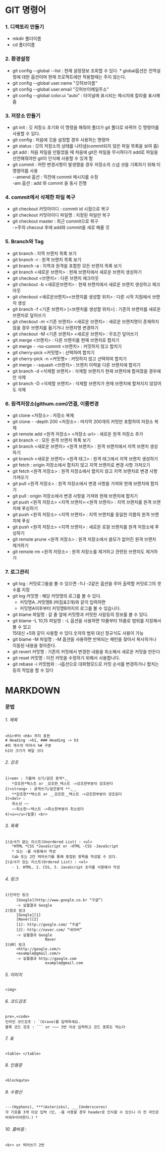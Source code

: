 
# **GIT 명령어**

### **1. 디렉토리 만들기**
  * mkdir 폴더이름
  * cd 폴더이름

### **2. 환경설정**
  * git config --global --list : 현재 설정정보 조회할 수 있다. 
                                * global옵션은 전역설정에 대한 옵션이며 현재 프로젝트에만 적용할때는 주지 않는다.
  * git config --global user.name "깃허브이름“
  * git config --global user.email "깃허브이메일주소"
  * git config --global color.ui “auto” : 터미널에 표시되는 메시지에 칼라를 표시해줌

### **3. 저장소 만들기**
  * git init : 깃 저장소 초기화
            이 명령을 해줘야 폴더가 git 폴더로 바뀌어 깃 명령어를 사용할 수 있다.      
  * git config : 처음에 깃을 설정할 경우 사용하는 명령어 
  * git status : 깃의 저장소의 상태를 나타냄(commit되지 않은 파일 목록을 보여 줌)
  * git add : 처음 파일을 만들었을 때 처음에 git은 파일을 무시하다가 add로 파일을 선언해줘야만 git이 인식해 사용할 수 있게 함
  * git commit : 어떤 변경사항이 발생했을 경우 저장소의 스냅 샷을 기록하기 위해 이 명령어를 사용 <br>
                 --amend 옵션 : 직전에 commit 메시지를 수정<br>
                 -am 옵션 : add 와 commit 을 동시 진행
                 
### **4. commit에서 삭제한 파일 복구**
  * git checkout 커밋아이디 : commit id 시점으로 복구
  * git checkout 커밋아이디 파일명 : 지정된 파일만 복구
  * git checkout master : 최근 commit으로 복구<br>
                         ->주의 checout 후에 add와 commit을 새로 해줄 것

### **5. Branch와 Tag**
  * git branch : 지역 브랜치 목록 보기
  * git branch -r : 원격 브랜치 목록 보기
  * git branch -a : 지역과 원격을 포함한 모든 브랜치 목록 보기
  * git branch <새로운 브랜치> : 현재 브랜치에서 새로운 브랜치 생성하기
  * git checkout <브랜치> : 다른 브랜치 체크아웃 
  * git checkout -b <새로운브랜치> : 현재 브랜치에서 새로운 브랜치 생성하고 체크아웃
  * git checkout <새로운브랜치><브랜치를 생성할 위치> : 다른 시작 지점에서 브랜치 생성
  * git branch -f <기존 브랜치> [<브랜치를 생성할 위치>] : 기존의 브랜치를 새로운 브랜치로 덮어쓰기  
  * git checkout -m <기존 브랜치> <새로운 브랜치> : 새로운 브랜치명이 존재하지 않을 경우 브랜치를 옮기거나 브랜치명 변경하기
  * git checkout -M <기존 브랜치> <새로운 브랜치> : 무조건 덮어쓰기
  * git merge <브랜치> : 다른 브랜치를 현재 브랜치로 합치기
  * git merge - -no-commit <브랜치> : 커밋하지 않고 합치기
  * git cherry-pick <커밋명> : 선택하여 합치기
  * git cherry-pick -n <커밋명> : 커밋하지 않고 선택하여 합치기
  * git merge - -squash <브랜치> : 브랜치 이력을 다른 브랜치에 합치기
  * git branch -d <삭제할 브랜치> : 삭제할 브랜치가 현재 브랜치에 합져졌을 경우에만 삭제
  * git branch -D <삭제할 브랜치> : 삭제할 브랜치가 현재 브랜치에 합쳐지지 않았어도 삭제
 
### **6. 원격저장소(githum.com)연결, 이름변경**
  * git clone <저장소> : 저장소 복제
  * git clone - -depth 200 <저장소> : 마지막 200개의 커밋만 포함하여 저장소 복제
  * git remote add <원격 저장소> <저장소 url> : 새로운 원격 저장소 추가
  * git branch -r : 모든 원격 브랜치 목록 보기
  * git branch <새로운 브랜치> <원격 브랜치> : 원격 브랜치에서 지역 브랜치 생성하기
  * git branch <새로운 브랜치> <원격 태그> : 원격 태그에서 지역 브랜치 생성하기
  * git fetch : origin 저장소에서 합치지 않고 지역 브랜치로 변경 사항 가져오기
  * git fetch <원격 저장소> : 원격 저장소에서 합치지 않고 지역 브랜치로 변경 사항 가져오기
  * git pull <원격 저장소> : 원격 저장소에서 변경 사항을 가져와 현재 브랜치에 합치기
  * git pull : origin 저장소에서 변경 사항을 가져와 현재 브랜치에 합치기
  * git push <원격 저장소> <지역 브랜치>:<원격 브랜치> : 지역 브랜치를 원격 브랜치에 푸싱하기
  * git push <원격 저장소> <지역 브랜치> : 지역 브랜치를 동일한 이름의 원격 브랜치에 푸싱
  * git push <원격 저장소> <지역 브랜치> : 새로운 로컬 브랜치를 원격 저장소에 푸싱하기
  * git remote prune <원격 저장소> : 원격 저장소에서 쓸모가 없어진 원격 브랜치 제거하기
  * git remote rm <원격 저장소> : 원격 저장소를 제거하고 관련된 브랜치도 제거하기

### **7. 로그관리**
  * git log : 커밋로그들을 볼 수 있으면 -1나 -2같은 옵션을 주어 출력할 커밋로그의 갯수를 지정 
  * git log 커밋명 : 해당 커밋명의 로그를 볼 수 있다. 
    * 커밋명A..커밋명B (마침표2개)와 같이 입력하면
    * 커밋명A이후부터 커밋명B까지의 로그를 볼 수 있습니다. 
  * git blame 파일명 : 갈 줄 앞에 커밋명과 커밋한 사람등의 정보를 볼 수 있다. 
  * git blame -L 10,15 파일명 : -L 옵션을 사용하면 10줄부터 15줄로 범위를 지정해서 볼 수 있고 <br>
                               15대신 +5와 같이 사용할 수 있다.숫자의 범위 대신 정규식도 사용이 가능
  * git blame -M 파일명 : -M 옵션을 사용하면 반복되는 패턴을 찾아서 복사하거나 이동된 내용을 찾아준다.  
  * git revert 커밋명 : 기존의 커밋에서 변경한 내용을 취소해서 새로운 커밋을 만든다
  * git reset 커밋명 : 이전 커밋을 수정하기 위해서 사용합니다. 
  * git rebase -i 커밋범위 : -i옵션으로 대화형모드로 커밋 순서를 변경하거나 합치는 등의 작업을 할 수 있다

# **MARKDOWN**

### **문법**
######  1. 제목  
    <h1>부터 <h6> 까지 표현 
    # Heading ->h1, ### Heading -> h3 
    #의 개수의 따라서 h# 구분 
    h1이 크기가 제일 크다 
     
######  2. 강조
    1)<em> : 기울여 쓰기/같은 동작*,_
       *강조한*텍스트 or _강조한_텍스트 ->강조한부분이 강조된다
    2)<strong> : 굵게쓰기/같은동작 **,__
       **강조한**텍스트 or __강조한__텍스트 ->강조한부분이 강조된다
    3)<del> : 
       취소선 ~~ 
       ~~취소한~~텍스트 ->취소한부분이 취소된다
    4)<u></u>(밑줄) <br>

######  3. 목록  
    1)순서가 없는 리스트(Unordered List) : <ul>
       *HTML *CSS *JavaScript or -HTML -CSS -JavaScript
       * 또는 -를 사용해서 작성
       tab 또는 2칸 띄어쓰기를 통해 중첩된 항목을 작성할 수 있다.
    2)순서가 있는 리스트(Ordered List) : <ol>
       - 1. HTML, 2. CSS, 3. JavaScript 숫자를 사용해서 작성

######  4. 링크  
    1)인라인 링크 
         [Google](http://www.google.co.kr “구글”)
         -> 실핼결과 Google       
    2)참조 링크 
         [Google][1] 
         [Naver][2]
         [1]: http://google.com/ “구글”
         [2]: http://naver.com/ “네이버” 
         -> 실핼결과 Google
                      Naver
    3)URl 링크
         <http://google.com/>
         <example@gmail.com/> 
         -> 실핼결과 http://google.com
                      example@gmail.com 

######  5. 이미지  
    <img>

######  6. 코드강조  
    pre>,<code>
    인라인 코드강조 : `(Grave)를 입력하세요.
    블록 코드 강조 : ``` or ~~~ 3번 이상 입력하고 코드 종류도 적는다

######  7. 표  
    <table> </table>

######  8. 인용문  
    <blockqute>

######  9. 수평선 
    ---(Hyphens), ***(Asterisks), ___(Underscores)
    각 기호를 3개 이상 입력 (단, -을 사용할 경우 header로 인식할 수 있으니 이 전 라인은 비워두어야한다.) *
         
######  10. 줄바꿈 : 
    <br> or 띄어쓰기 2번
